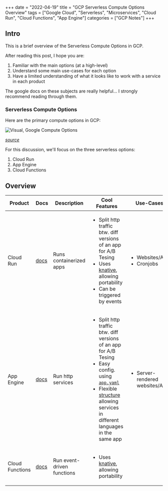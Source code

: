 +++
date = "2022-04-19"
title = "GCP Serverless Compute Options Overview"
tags = ["Google Cloud", "Serverless", "Microservices", "Cloud Run", "Cloud Functions", "App Engine"]
categories = ["GCP Notes"]
+++

## Intro

This is a brief overview of the Serverless Compute Options in GCP.

After reading this post, I hope you are:

1. Familiar with the main options (at a high-level)
2. Understand some main use-cases for each option
3. Have a limited understanding of what it looks like to work with a service in each product

The google docs on these subjects are really helpful... I strongly recommend reading through them.

### Serverless Compute Options

Here are the primary compute options in GCP:

![Visual, Google Compute Options](https://raw.githubusercontent.com/priyankavergadia/GCPSketchnote/main/images/ComputeOptionsv1.jpg)

*[source](https://raw.githubusercontent.com/priyankavergadia/GCPSketchnote/main/images/ComputeOptionsv1.jpg)*

For this discussion, we'll focus on the three serverless options:

1. Cloud Run
2. App Engine
3. Cloud Functions


## Overview

Product | Docs | Description | Cool Features | Use-Cases
-- | -- | -- | -- | --
Cloud Run | [docs](https://cloud.google.com/run/) | Runs containerized apps | <ul><li>Split http traffic btw. diff versions of an app for A/B Tesing</li><li>Uses [knative](https://knative.dev/docs/), allowing portability</li><li>Can be triggered by events</li></ul> | <ul><li>Websites/APIs</li><li>Cronjobs</li></ul>
App Engine | [docs](https://cloud.google.com/appengine/) | Run http services | <ul><li>Split http traffic btw. diff versions of an app for A/B Tesing</li><li>Easy config. using [`app.yaml`](https://cloud.google.com/appengine/docs/standard/python3/config/appref)</li><li>Flexible [structure](https://cloud.google.com/appengine/docs/standard/python3/an-overview-of-app-engine) allowing services in different languages in the same app</li></ul> | <ul><li>Server-rendered websites/APIs</li></ul>
Cloud Functions | [docs](https://cloud.google.com/functions/) | Run event-driven functions | <ul><li>Uses [knative](https://knative.dev/docs/), allowing portability</li></ul> | 

